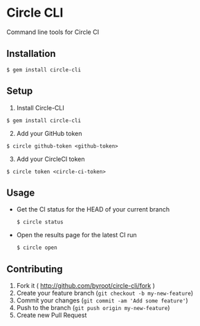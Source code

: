 # Circle CLI

Command line tools for Circle CI

## Installation

    $ gem install circle-cli

## Setup

1. Install Circle-CLI

  ```
  $ gem install circle-cli
  ```

2. Add your GitHub token

  ```
  $ circle github-token <github-token>
  ```

3. Add your CircleCI token

  ```
  $ circle token <circle-ci-token>
  ```
  
## Usage

- Get the CI status for the HEAD of your current branch

  ```
  $ circle status
  ```
  
- Open the results page for the latest CI run

  ```
  $ circle open
  ```

## Contributing

1. Fork it ( http://github.com/byroot/circle-cli/fork )
2. Create your feature branch (`git checkout -b my-new-feature`)
3. Commit your changes (`git commit -am 'Add some feature'`)
4. Push to the branch (`git push origin my-new-feature`)
5. Create new Pull Request
